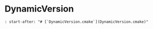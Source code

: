 # DynamicVersion

```{include} ../../cmake/DynamicVersion.md
: start-after: "# [`DynamicVersion.cmake`](DynamicVersion.cmake)"
```
